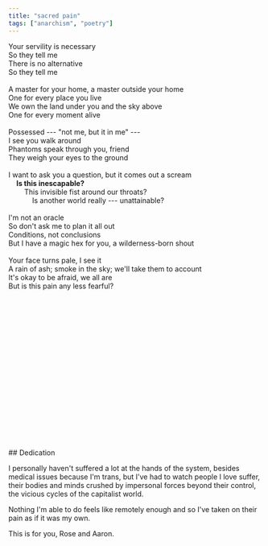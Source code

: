 ```yaml
---
title: "sacred pain"
tags: ["anarchism", "poetry"]
---
```


Your servility is necessary\
So they tell me\
There is no alternative\
So they tell me\
\
A master for your home, a master outside your home\
One for every place you live\
We own the land under you and the sky above\
One for every moment alive\
\
Possessed --- "not me, but it in me" ---\
I see you walk around\
Phantoms speak through you, friend\
They weigh your eyes to the ground\
\
I want to ask you a question, but it comes out a scream\
&nbsp;&nbsp;&nbsp;&nbsp;**Is this inescapable?**\
&nbsp;&nbsp;&nbsp;&nbsp;&nbsp;&nbsp;&nbsp;&nbsp;This invisible fist around our throats?\
&nbsp;&nbsp;&nbsp;&nbsp;&nbsp;&nbsp;&nbsp;&nbsp;&nbsp;&nbsp;&nbsp;&nbsp;Is another world really --- unattainable?\
\
I'm not an oracle\
So don't ask me to plan it all out\
Conditions, not conclusions\
But I have a magic hex for you, a wilderness-born shout\
\
Your face turns pale, I see it\
A rain of ash; smoke in the sky; we'll take them to account\
It's okay to be afraid, we all are\
But is this pain any less fearful?

<div style="display:block;height:300px"></div>
## Dedication

I personally haven't suffered a lot at the hands of the system, besides medical issues because I'm trans, but I've had to watch people I love suffer, their bodies and minds crushed by impersonal forces beyond their control, the vicious cycles of the capitalist world.

Nothing I'm able to do feels like remotely enough and so I've taken on their pain as if it was my own.

This is for you, Rose and Aaron.